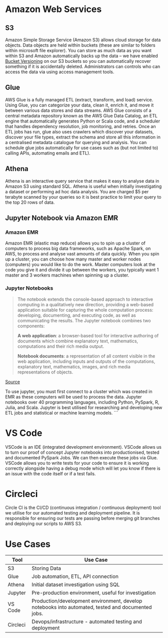 # Amazon Web Services
## S3
Amazon Simple Storage Service (Amazon S3) allows cloud storage for data objects.
Data objects are held within buckets (these are similar to folders within microsoft file explorer).
You can store as much data as you want within S3 and Amazon automatically backs up the data – 
we have enabled [Bucket Versioning](https://docs.aws.amazon.com/AmazonS3/latest/userguide/Versioning.html) on our S3 buckets so you can automatically recover something if it is accidentally deleted.
Administrators can controls who can access the data via using access management tools.

## Glue
AWS Glue is a fully managed ETL (extract, transform, and load) service.
Using Glue, you can categorize your data, clean it, enrich it, and move it between various data stores and data streams. 
AWS Glue consists of a central metadata repository known as the AWS Glue Data Catalog, an ETL engine that automatically generates Python or Scala code, and a scheduler that handles dependency resolution, job monitoring, and retries.
Once an ETL jobs has run, glue also uses crawlers which discover your datasets, discover your file types, extract the schema and store all this information in a centralised metadata catalogue for querying and analysis.
You can schedule glue jobs automatically for use cases such as (but not limited to) calling APIs, automating emails and ETL).

## Athena
Athena is an interactive query service that makes it easy to analyse data in Amazon S3 using standard SQL. 
Athena is useful when initially investigating a dataset or performing ad hoc data analysis.
You are charged $5 per terabyte scanned by your queries so it is best practice to limit your query to the top 20 rows of data.

## Jupyter Notebook via Amazon EMR
### Amazon EMR
Amazon EMR (elastic map reduce) allows you to spin up a cluster of computers to process big data frameworks, such as Apache Spark, on AWS, to process and analyse vast amounts of data quickly.
When you spin up a cluster, you can choose how many master and worker nodes (computers) you would like to do the work.
Master computers look at the code you give it and divide it up between the workers, you typically want 1 master and 3 workers machines when spinning up a cluster.
<br>
### Jupyter Notebooks

>The notebook extends the console-based approach to interactive computing in a qualitatively new direction, providing a web-based application suitable for capturing the whole computation process: developing, documenting, and executing code, as well as communicating the results. The Jupyter notebook combines two components:
>
>**A web application**: a browser-based tool for interactive authoring of documents which combine explanatory text, mathematics, computations and their rich media output.
>
>**Notebook documents**: a representation of all content visible in the web application, including inputs and outputs of the computations, explanatory text, mathematics, images, and rich media representations of objects.

[Source](https://jupyter-notebook.readthedocs.io/en/stable/notebook.html)

To use jupyter, you must first connect to a cluster which was created in EMR as these computers will be used to process the data.
Jupyter notebooks over 40 programming languages, including Python, PySpark, R, Julia, and Scala.
Jupyter is best utilised for researching and developing new ETL jobs and statistical or machine learning models. ```

# VS Code
VSCode is an IDE (integrated development environment).
VSCode allows us to turn our proof of concept Jupyter notebooks into productionised, tested and documented PySpark Jobs. We can then execute these jobs via Glue.
VSCode allows you to write tests for your code to ensure it is working correctly alongside having a debug mode which will let you know if there is an issue with the code itself or if a test fails.

# Circleci
Circle CI is the CI/CD (continuous integration / continuous deployment) tool we utilise for our automated testing and deployment pipeline. It is responsible for ensuring our tests are passing before merging git branches and deploying our scripts to AWS S3.

# Use Cases
Tool | Use Case
--- | --- 
S3 | Storing Data
Glue | Job automation, ETL, API connection
Athena | Initial dataset investigation using SQL
Jupyter | Pre-production environment, useful for investigation
VS Code | Production/development environment, develop notebooks into automated, tested and documented jobs.
Circleci | Devops/infrastructure - automated testing and deployment

